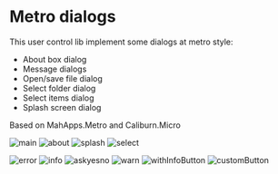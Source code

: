# Metro dialogs

This user control lib implement some dialogs at metro style:
 * About box dialog
 * Message dialogs
 * Open/save file dialog
 * Select folder dialog
 * Select items dialog
 * Splash screen dialog

Based on MahApps.Metro and Caliburn.Micro

![main](https://raw.github.com/ErwinCat/Metro.Dialogs/master/doc/screenshots/main.png)
![about](https://raw.github.com/ErwinCat/Metro.Dialogs/master/doc/screenshots/about.png)
![splash](https://raw.github.com/ErwinCat/Metro.Dialogs/master/doc/screenshots/splash.png)
![select](https://github.com/ErwinCat/Metro.Dialogs/blob/master/doc/screenshots/select.png)

![error](https://raw.github.com/ErwinCat/Metro.Dialogs/master/doc/screenshots/error.png)
![info](https://raw.github.com/ErwinCat/Metro.Dialogs/master/doc/screenshots/info.png)
![askyesno](https://raw.github.com/ErwinCat/Metro.Dialogs/master/doc/screenshots/ask-yes-no.png)
![warn](https://raw.github.com/ErwinCat/Metro.Dialogs/master/doc/screenshots/warn.png)
![withInfoButton](https://github.com/ErwinCat/Metro.Dialogs/blob/master/doc/screenshots/withInfoButton.png)
![customButton](https://github.com/ErwinCat/Metro.Dialogs/blob/master/doc/screenshots/customButton.png)




